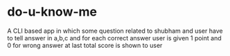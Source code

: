 # do-u-know-me
A CLI based app in which some question related to shubham and user have to tell answer in a,b,c and for each correct answer user is given 1 point and 0 for wrong answer at last total score is shown to user
